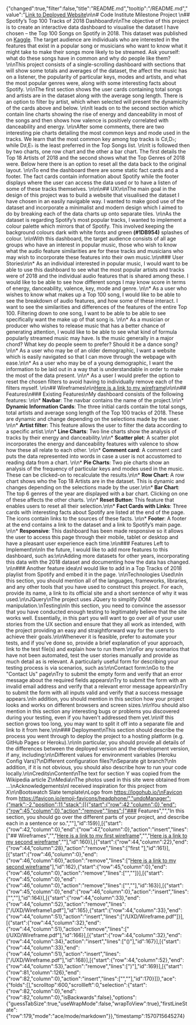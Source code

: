 {"changed":true,"filter":false,"title":"README.md","tooltip":"/README.md","value":"[Link to Deployed Website](https://melbiggs.github.io/ifd-milestoneproject/)\n\n# Code Institute Milestone Project \n## Spotify’s Top 100 Tracks of 2018 Dashboard\n\nThe objective of this project is to create an interactive data dashboard to visualise the dataset I have chosen – the Top 100 Songs on Spotify in 2018. This dataset was published on [Kaggle]( https://www.kaggle.com/janicejung/spotify-top-100-of-2018-with-genres). The target audience are individuals who are interested in the features that exist in a popular song or musicians who want to know what it might take to make their songs more likely to be streamed. Ask yourself: what do these songs have in common and why do people like them? \n\nThis project consists of a single-scrolling dashboard with sections that will show some totals and averages of the dataset, the affect the music has on a listener, the popularity of particular keys, modes and artists, and what the most popular genres were, along with some interesting facts about Spotify. \n\nThe first section shows the user cards containing total songs and artists are in the dataset along with the average song length. There is an option to filter by artist, which when selected will present the dynamicity of the cards above and below. \n\nIt leads on to the second section which contain line charts showing the rise of energy and danceability in most of the songs and then shows how valence is positively correlated with danceability and energy. \n\nAfter some comments, there are two interesting pie charts detailing the most common keys and mode used in the tracks. We learn that the most common key among top tracks is C♯,D♭; while D♯,E♭ is the least preferred in the Top Songs list. \n\nIt is followed then by two charts, one row chart and the other a bar chart. The first details the Top 18 Artists of 2018 and the second shows what the Top Genres of 2018 were. Below here there is an option to reset all the data back to the original layout. \n\nTo end the dashboard there are some static fact cards and a footer. The fact cards contain information about Spotify while the footer displays where the user can access the data used or to have a listen of some of these tracks themselves. \n\n\n## UX\n\nThe main goal in the design of this project was to build a website that visualised the dataset I have chosen in an easily navigable way. I wanted to make good use of the dataset and incorporate a minimalist and modern design which I aimed to do by breaking each of the data charts up onto separate tiles. \n\nAs the dataset is regarding Spotify’s most popular tracks, I wanted to implement a colour palette which mirrors that of Spotify. This involved keeping the background colours dark with white fonts and green **(#1DB954)** splashes of colour. \n\nWith this dashboard, the target audience consists of all age groups who have an interest in popular music, those who wish to know what the audio feature similarities are for these tracks and musicians who may wish to incorporate these features into their own music.\n\n### User Stories\n\n* As an individual interested in popular music, I would want to be able to use this dashboard to see what the most popular artists and tracks were of 2018 and the individual audio features that is shared among these. I would like to be able to see how different songs I may know score in terms of energy, danceability, valence, key, mode and genre. \n\n* As a user who wishes to know what makes up a Top 100 song, I would like to be able to see the breakdown of audio features, and how some of these interact. I want to see the similarities and differences of the features of the entire Top 100. Filtering down to one song, I want to be able to be able to see specifically want the make up of that song is. \n\n* As a musician or producer who wishes to release music that has a better chance of generating attention, I would like to be able to see what kind of formula popularly streamed music may have. Is the music generally in a major chord? What key do people seem to prefer? Should it be a dance song?\n\n* As a user who may be of an older demographic, I want a website which is easily navigated so that I can move through the webpage with ease.\n\n* As a user who may be of a young demographic, I want the information to be laid out in a way that is understandable in order to make the most of the data present. \n\n* As a user I would prefer the option to reset the chosen filters to avoid having to individually remove each of the filters myself. \n\n## Wireframes\n\n[Here is a link to my wireframe](/UXD/Wireframe.pdf)\n\n\n## Features\n### Existing Features\nMy dashboard consists of the following features: \n\n* **Navbar**: The navbar contains the name of the project.\n\n* **Dynamic Information Cards**: The three initial cards contain the total songs, total artists and average song length of the Top 100 tracks of 2018. These are dynamic and change depending on the selections made by the user. \n\n* **Artist filter**: This feature allows the user to filter the data according to a specific artist.\n\n* **Line Charts**: Two line charts show the analysis of tracks by their energy and danceability.\n\n* **Scatter plot**:  A scatter plot incorporates the energy and danceability features with valence to show how these all relate to each other. \n\n* **Comment card**: A comment card puts the data represented into words in case a user is not accustomed to reading data from a chart. \n\n* **Pie Charts**: Two pie charts show an analysis of the frequency of particular keys and modes used in the music. These can be clicked-on to recalculate the results.\n\n* **Row Chart**: A row chart shows who the Top 18 Artists are in the dataset. This is dynamic and changes depending on the selections made by the user.\n\n* **Bar Chart**: The top 6 genres of the year are displayed with a bar chart. Clicking on one of these affects the other charts. \n\n* **Reset Button**: This feature that enables users to reset all their selection.\n\n* **Fact Cards with Links**: Three cards with interesting facts about Spotify are listed at the end of the page. The icons contain links to the sources of these facts. \n\n* **Footer**: A footer at the end contains a link to the dataset and a link to Spotify’s main page. \n\n* **Responsive**: This dashboard has been made responsive so it allows the user to access this page through their mobile, tablet or desktop and have a pleasant user experience each time.\n\n### Features Left to Implement\n\nIn the future, I would like to add more features to this dashboard, such as:\n\nAdding more datasets for other years, incorporating this data with the 2018 dataset and documenting how the data has changed. \n\n### Another feature idea\nI would like to add in a Top Tracks of 2018 playlist from Spotify and embed it in the page. \n\nTechnologies Used\nIn this section, you should mention all of the languages, frameworks, libraries, and any other tools that you have used to construct this project. For each, provide its name, a link to its official site and a short sentence of why it was used.\n\nJQuery\nThe project uses JQuery to simplify DOM manipulation.\nTesting\nIn this section, you need to convince the assessor that you have conducted enough testing to legitimately believe that the site works well. Essentially, in this part you will want to go over all of your user stories from the UX section and ensure that they all work as intended, with the project providing an easy and straightforward way for the users to achieve their goals.\n\nWhenever it is feasible, prefer to automate your tests, and if you've done so, provide a brief explanation of your approach, link to the test file(s) and explain how to run them.\n\nFor any scenarios that have not been automated, test the user stories manually and provide as much detail as is relevant. A particularly useful form for describing your testing process is via scenarios, such as:\n\nContact form:\nGo to the \"Contact Us\" page\nTry to submit the empty form and verify that an error message about the required fields appears\nTry to submit the form with an invalid email address and verify that a relevant error message appears\nTry to submit the form with all inputs valid and verify that a success message appears.\nIn addition, you should mention in this section how your project looks and works on different browsers and screen sizes.\n\nYou should also mention in this section any interesting bugs or problems you discovered during your testing, even if you haven't addressed them yet.\n\nIf this section grows too long, you may want to split it off into a separate file and link to it from here.\n\n### Deployment\nThis section should describe the process you went through to deploy the project to a hosting platform (e.g. GitHub Pages or Heroku).\n\nIn particular, you should provide all details of the differences between the deployed version and the development version, if any, including:\n\nDifferent values for environment variables (Heroku Config Vars)?\nDifferent configuration files?\nSeparate git branch?\nIn addition, if it is not obvious, you should also describe how to run your code locally.\n\nCredits\nContent\nThe text for section Y was copied from the Wikipedia article Z\nMedia\nThe photos used in this site were obtained from ...\nAcknowledgements\nI received inspiration for this project from X\n\nBootswatch Slate template\nLogo from https://logohub.io/\nFavicon from https://favicon.io/emoji-favicons/headphone/","undoManager":{"mark":-2,"position":11,"stack":[[{"start":{"row":42,"column":0},"end":{"row":45,"column":0},"action":"remove","lines":["### Features","","In this section, you should go over the different parts of your project, and describe each in a sentence or so.",""],"id":159}],[{"start":{"row":42,"column":0},"end":{"row":47,"column":0},"action":"insert","lines":["## Wireframes","","[Here is a link to my first wireframe](/UXD/Wireframe1.pdf)","","[Here is a link to my second wireframe](/UXD/Wireframe2.pdf)",""],"id":160}],[{"start":{"row":44,"column":22},"end":{"row":44,"column":28},"action":"remove","lines":["first "],"id":161}],[{"start":{"row":46,"column":0},"end":{"row":46,"column":60},"action":"remove","lines":["[Here is a link to my second wireframe](/UXD/Wireframe2.pdf)"],"id":162},{"start":{"row":45,"column":0},"end":{"row":46,"column":0},"action":"remove","lines":["",""]}],[{"start":{"row":45,"column":0},"end":{"row":46,"column":0},"action":"remove","lines":["",""],"id":163}],[{"start":{"row":45,"column":0},"end":{"row":46,"column":0},"action":"insert","lines":["",""],"id":164}],[{"start":{"row":44,"column":33},"end":{"row":44,"column":52},"action":"remove","lines":["/UXD/Wireframe1.pdf"],"id":165},{"start":{"row":44,"column":33},"end":{"row":44,"column":51},"action":"insert","lines":["/UXD/Wireframe.pdf"]}],[{"start":{"row":44,"column":32},"end":{"row":44,"column":51},"action":"remove","lines":["(/UXD/Wireframe.pdf"],"id":166}],[{"start":{"row":44,"column":32},"end":{"row":44,"column":34},"action":"insert","lines":["()"],"id":167}],[{"start":{"row":44,"column":33},"end":{"row":44,"column":51},"action":"insert","lines":["/UXD/Wireframe.pdf"],"id":168}],[{"start":{"row":44,"column":52},"end":{"row":44,"column":53},"action":"remove","lines":[")"],"id":169}],[{"start":{"row":81,"column":126},"end":{"row":82,"column":0},"action":"insert","lines":["",""],"id":170}]]},"ace":{"folds":[],"scrolltop":600,"scrollleft":0,"selection":{"start":{"row":82,"column":0},"end":{"row":82,"column":0},"isBackwards":false},"options":{"guessTabSize":true,"useWrapMode":false,"wrapToView":true},"firstLineState":{"row":179,"mode":"ace/mode/markdown"}},"timestamp":1570715645274}